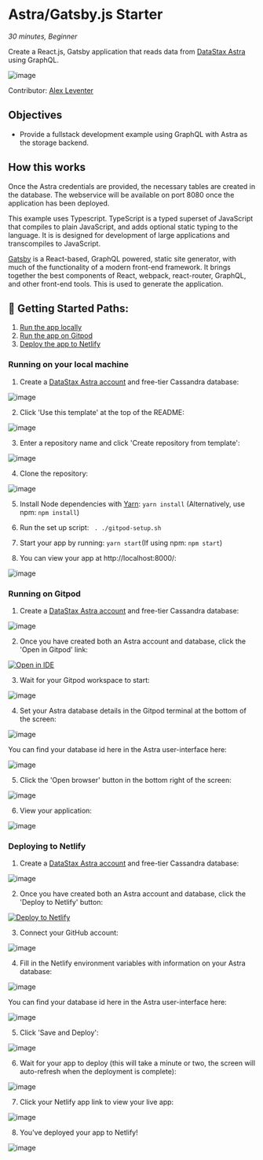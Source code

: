 <!--- STARTEXCLUDE --->
# Astra/Gatsby.js Starter
*30 minutes, Beginner*

Create a React.js, Gatsby application that reads data from [DataStax Astra](https://astra.datastax.com/register?utm_source=devplay&utm_medium=github&utm_campaign=astra-gatsbyjs-starter) using GraphQL.
<!--- ENDEXCLUDE --->

![image](https://monosnap.com/image/uPQ08h8exAXqn0d8C2GoT65SDwGT51)

Contributor: [Alex Leventer](https://github.com/alexleventer)

## Objectives
* Provide a fullstack development example using GraphQL with Astra as the storage backend.

## How this works
Once the Astra credentials are provided, the necessary tables are created in the database. The webservice will be available on port 8080 once the application has been deployed.

This example uses Typescript. TypeScript is a typed superset of JavaScript that compiles to plain JavaScript, and adds optional static typing to the language. It is is designed for development of large applications and transcompiles to JavaScript.

[Gatsby](https://www.gatsbyjs.org/) is a React-based, GraphQL powered, static site generator, with much of the functionality of a modern front-end framework. It brings together the best components of React, webpack, react-router, GraphQL, and other front-end tools. This is used to generate the application.

## 🚀 Getting Started Paths:
1. [Run the app locally](#running-on-your-local-machine)
2. [Run the app on Gitpod](#running-on-gitpod)
3. [Deploy the app to Netlify](#deploying-to-netlify)

### Running on your local machine
1. Create a [DataStax Astra account](https://astra.datastax.com/register?utm_source=github&utm_medium=referral&utm_campaign=astra-gatsbyjs-starter) and free-tier Cassandra database:
<!--- STARTEXCLUDE --->
![image](https://user-images.githubusercontent.com/3254549/88737275-c938f080-d0ed-11ea-8273-f547da8ef9e6.png)
<!--- ENDEXCLUDE --->


2. Click 'Use this template' at the top of the README:


![image](https://user-images.githubusercontent.com/3254549/88746600-c3e5a100-d101-11ea-90a4-6fbd9873f2df.png)


3. Enter a repository name and click 'Create repository from template':


![image](https://user-images.githubusercontent.com/3254549/88746670-eb3c6e00-d101-11ea-9b7c-f9e83c754be5.png)


4. Clone the repository:


![image](https://user-images.githubusercontent.com/3254549/88746708-01e2c500-d102-11ea-9b25-174a45ef8545.png)


5. Install Node dependencies with [Yarn](https://yarnpkg.com/): `yarn install` (Alternatively, use npm: `npm install`)


6. Run the set up script: ` . ./gitpod-setup.sh`


7. Start your app by running: `yarn start`(If using npm: `npm start`)


8. You can view your app at  http://localhost:8000/:


![image](https://user-images.githubusercontent.com/3254549/88751025-9e5d9500-d10b-11ea-9776-3276ada4fece.png)

### Running on Gitpod
1. Create a [DataStax Astra account](https://astra.datastax.com/register?utm_source=github&utm_medium=referral&utm_campaign=astra-gatsbyjs-starter) and free-tier Cassandra database:


![image](https://user-images.githubusercontent.com/3254549/88737275-c938f080-d0ed-11ea-8273-f547da8ef9e6.png)


2. Once you have created both an Astra account and database, click the 'Open in Gitpod' link:

[![Open in IDE](https://gitpod.io/button/open-in-gitpod.svg)](https://dtsx.io/3iX75yf)

3. Wait for your Gitpod workspace to start:


![image](https://user-images.githubusercontent.com/3254549/88744125-5171c280-d0fb-11ea-9676-de4589e42589.png)


4. Set your Astra database details in the Gitpod terminal at the bottom of the screen:


![image](https://user-images.githubusercontent.com/3254549/88752966-f7c7c300-d10f-11ea-9a78-d2a9707192bd.png)


You can find your database id here in the Astra user-interface here:


![image](https://user-images.githubusercontent.com/3254549/88744238-a1508980-d0fb-11ea-83fc-6efc6b370780.png)


5. Click the 'Open browser' button in the bottom right of the screen:


![image](https://user-images.githubusercontent.com/3254549/88753046-23e34400-d110-11ea-80d9-62a6ba437183.png)


6. View your application:


![image](https://user-images.githubusercontent.com/3254549/88753166-6ad13980-d110-11ea-84c4-87932a933c6b.png)

### Deploying to Netlify
1. Create a [DataStax Astra account](https://astra.datastax.com/register?utm_source=github&utm_medium=referral&utm_campaign=astra-gatsbyjs-starter) and free-tier Cassandra database:


![image](https://user-images.githubusercontent.com/3254549/88737275-c938f080-d0ed-11ea-8273-f547da8ef9e6.png)


2. Once you have created both an Astra account and database, click the 'Deploy to Netlify' button:

[![Deploy to Netlify](https://www.netlify.com/img/deploy/button.svg)](https://dtsx.io/3aZJLxa)

3. Connect your GitHub account:


![image](https://user-images.githubusercontent.com/3254549/88753274-a2d87c80-d110-11ea-99cd-671b9da9cfcc.png)


4. Fill in the Netlify environment variables with information on your Astra database:


![image](https://user-images.githubusercontent.com/3254549/88753302-bab00080-d110-11ea-809a-22f17acb68c5.png)


You can find your database id here in the Astra user-interface here:


![image](https://user-images.githubusercontent.com/3254549/88744238-a1508980-d0fb-11ea-83fc-6efc6b370780.png)


5. Click 'Save and Deploy':


![image](https://user-images.githubusercontent.com/3254549/88744776-2c7e4f00-d0fd-11ea-8530-71e2a85e34a2.png)


6. Wait for your app to deploy (this will take a minute or two, the screen will auto-refresh when the deployment is complete):


![image](https://user-images.githubusercontent.com/3254549/88753399-e337fa80-d110-11ea-8a70-55c1867b3faa.png)


7. Click your Netlify app link to view your live app:


![image](https://user-images.githubusercontent.com/3254549/88753507-2e520d80-d111-11ea-8d3a-ce9e79e04c45.png)


8. You've deployed your app to Netlify!


![image](https://user-images.githubusercontent.com/3254549/88753526-3c079300-d111-11ea-9ce8-44c5115a6cc6.png)

